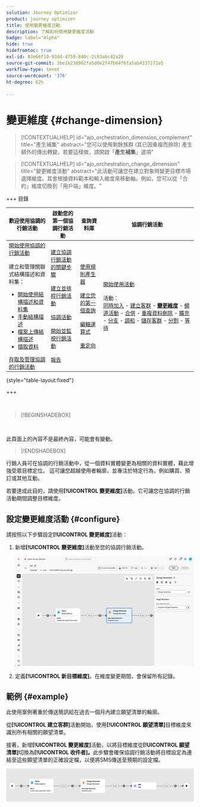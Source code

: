 ```yaml
---
solution: Journey Optimizer
product: journey optimizer
title: 使用變更維度活動
description: 了解如何使用變更維度活動
badge: label="Alpha"
hide: true
hidefromtoc: true
exl-id: 83e66f10-93dd-4759-840c-2c83abc42a28
source-git-commit: 3be1b238962fa5d0e2f47b64f6fa5ab4337272a5
workflow-type: tm+mt
source-wordcount: '376'
ht-degree: 62%

---
```


# 變更維度 {#change-dimension}

>[!CONTEXTUALHELP]
>id="ajo_orchestration_dimension_complement"
>title="產生補集"
>abstract="您可以使用剩餘族群 (其已因重複而排除) 產生額外的傳出轉變。若要這樣做，請開啟「**產生補集**」選項"

>[!CONTEXTUALHELP]
>id="ajo_orchestration_change_dimension"
>title="變更維度活動"
>abstract="此活動可讓您在建立對象時變更目標市場選擇維度。其會根據資料範本和輸入維度來移動軸。例如，您可以從「合約」維度切換到「用戶端」維度。"

+++ 目錄

| 歡迎使用協調的行銷活動 | 啟動您的第一個協調行銷活動 | 查詢資料庫 | 協調行銷活動 |
|---|---|---|---|
| [開始使用協調的行銷活動](../gs-orchestrated-campaigns.md)<br/><br/>建立和管理關聯式結構描述和資料集：</br> <ul><li>[開始使用結構描述和資料集](../gs-schemas.md)</li><li>[手動結構描述](../manual-schema.md)</li><li>[檔案上傳結構描述](../file-upload-schema.md)</li><li>[擷取資料](../ingest-data.md)</li></ul>[存取及管理協調的行銷活動](../access-manage-orchestrated-campaigns.md) | [建立協調行銷活動的關鍵步驟](../gs-campaign-creation.md)<br/><br/>[建立並排程行銷活動](../create-orchestrated-campaign.md)<br/><br/>[協調活動](../orchestrate-activities.md)<br/><br/>[開始並監視行銷活動](../start-monitor-campaigns.md)<br/><br/>[報告](../reporting-campaigns.md) | [使用規則產生器](../orchestrated-rule-builder.md)<br/><br/>[建立您的第一個查詢](../build-query.md)<br/><br/>[編輯運算式](../edit-expressions.md)<br/><br/>[重定向](../retarget.md) | [開始使用活動](about-activities.md)<br/><br/>活動：<br/>[同時加入](and-join.md) - [建立客群](build-audience.md) - <b>[變更維度](change-dimension.md)</b> - [頻道活動](channels.md) - [合併](combine.md) - [重複資料刪除](deduplication.md) - [擴充](enrichment.md) - [分支](fork.md) - [調和](reconciliation.md) - [儲存客群](save-audience.md) - [分割](split.md) - [等待](wait.md) |

{style="table-layout:fixed"}

+++

<br/>

>[!BEGINSHADEBOX]

</br>

此頁面上的內容不是最終內容，可能會有變動。

>[!ENDSHADEBOX]

行銷人員可在協調的行銷活動中，從一個資料實體變更為相關的資料實體，藉此增強受眾目標定位。 這可讓您超越使用者輪廓，並專注於特定行為，例如購買、預訂或其他互動。

若要達成此目的，請使用&#x200B;**[!UICONTROL 變更維度]**&#x200B;活動。它可讓您在協調的行銷活動期間調整目標維度。

<!--
>[!IMPORTANT]
>
>Please note that the **[!UICONTROL Change Dimension]** and **[!UICONTROL Change Data source]** activities should not be added in one row. If you need to use both activities consecutively, make sure you include an **[!UICONTROL Enrichement]** activity in between them. This ensures proper execution and prevents potential conflicts or errors.-->

## 設定變更維度活動 {#configure}

請按照以下步驟設定&#x200B;**[!UICONTROL 變更維度]**&#x200B;活動：

1. 新增&#x200B;**[!UICONTROL 變更維度]**&#x200B;活動至您的協調行銷活動。

   ![](../assets/orchestrated-change-dimension.png)

1. 定義&#x200B;**[!UICONTROL 新目標維度]**。在維度變更期間，會保留所有記錄。


## 範例 {#example}

此使用案例著重於傳送簡訊給在過去一個月內建立願望清單的輪廓。

從&#x200B;**[!UICONTROL 建立客群]**&#x200B;活動開始，使用&#x200B;**[!UICONTROL 願望清單]**&#x200B;目標維度來識別所有相關的願望清單。

接著，新增&#x200B;**[!UICONTROL 變更維度]**&#x200B;活動，以將目標維度從&#x200B;**[!UICONTROL 願望清單]**&#x200B;切換為&#x200B;**[!UICONTROL 收件者]。**&#x200B;此步驟會確保協調行銷活動將目標設定為連結至這些願望清單的正確設定檔，以便將SMS傳送至預期的設定檔。

![](../assets/orchestrated-change-dimension-example.png)
